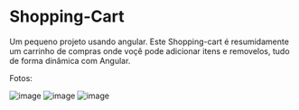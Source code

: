 # Shopping-Cart
Um pequeno projeto usando angular. Este Shopping-cart é resumidamente um carrinho de compras onde voçê pode adicionar itens e removelos, tudo de forma dinâmica com Angular.

Fotos:

![image](https://user-images.githubusercontent.com/43452688/118728567-c63cf700-b80a-11eb-8c3e-99398518db5e.png)
![image](https://user-images.githubusercontent.com/43452688/118728619-e076d500-b80a-11eb-9eaa-af849080c46f.png)
![image](https://user-images.githubusercontent.com/43452688/118728636-e8cf1000-b80a-11eb-89d0-235aa9a1e739.png)



